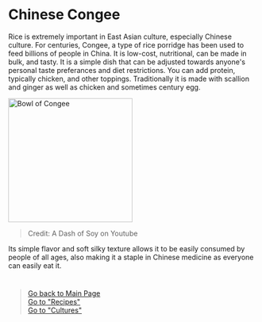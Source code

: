 # Chinese Congee
Rice is extremely important in East Asian culture, especially Chinese culture. For centuries, Congee, a type of rice porridge has been used to feed billions of people in China. It is low-cost, nutritional, can be made in bulk, and tasty. It is a simple dish that can be adjusted towards anyone's personal taste preferances and diet restrictions. You can add protein, typically chicken, and other toppings. Traditionally it is made with scallion and ginger as well as chicken and sometimes century egg. 

<img src="https://i0.wp.com/adashofsoy.com/wp-content/uploads/2020/12/thumb_DSC02426_1024-3.jpg?w=1086&ssl=1" alt="Bowl of Congee" width=250px>

> Credit: A Dash of Soy on Youtube

Its simple flavor and soft silky texture allows it to be easily consumed by people of all ages, also making it a staple in Chinese medicine as everyone can easily eat it. 

#
> [Go back to Main Page](../rice.md)  
> [Go to "Recipes"](../Recipes/Recipe_Selection.md)  
> [Go to "Cultures"](../Cultures/Culture_Selection.md)
